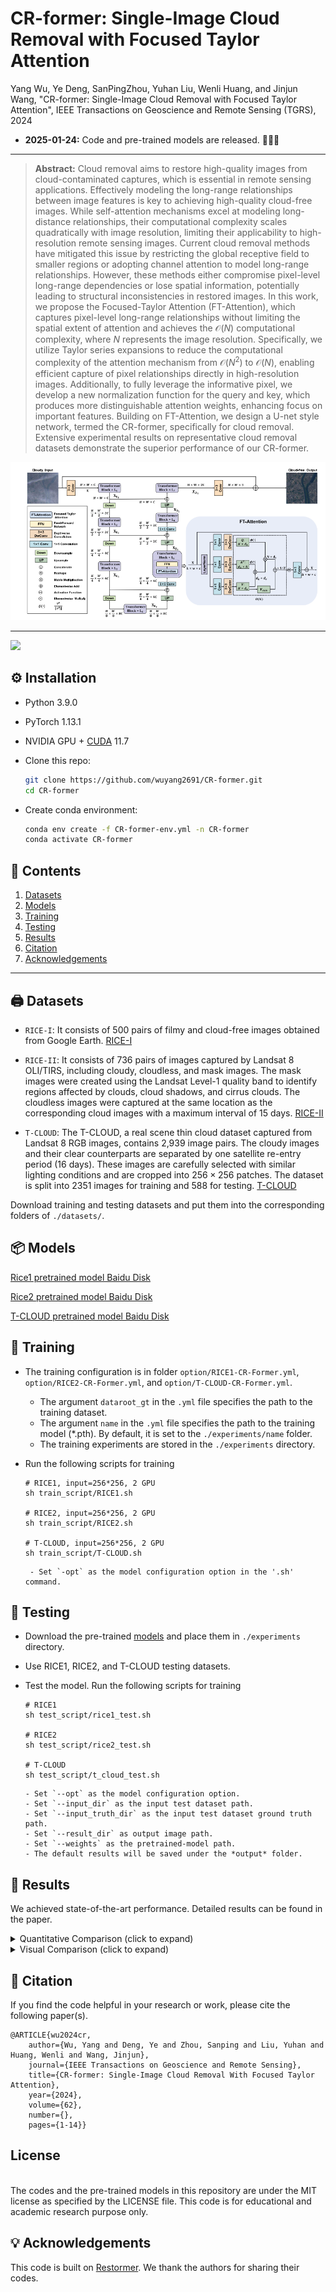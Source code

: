 # CR-former: Single-Image Cloud Removal with Focused Taylor Attention

Yang Wu, Ye Deng, SanPingZhou, Yuhan Liu, Wenli Huang, and Jinjun Wang, "CR-former: Single-Image Cloud Removal with Focused Taylor Attention", IEEE Transactions on Geoscience and Remote Sensing (TGRS), 2024

<!-- <!-- #### 🔥🔥🔥 News -->

- **2025-01-24:** Code and pre-trained models are released. 🎊🎊🎊 

---

> **Abstract:** Cloud removal aims to restore high-quality images from cloud-contaminated captures, which is essential in remote sensing applications. Effectively modeling the long-range relationships between image features is key to achieving high-quality cloud-free images. While self-attention mechanisms excel at modeling long-distance relationships, their computational complexity scales quadratically with image resolution, limiting their applicability to high-resolution remote sensing images. Current cloud removal methods have mitigated this issue by restricting the global receptive field to smaller regions or adopting channel attention to model long-range relationships. However, these methods either compromise pixel-level long-range dependencies or lose spatial information, potentially leading to structural inconsistencies in restored images. In this work, we propose the Focused-Taylor Attention (FT-Attention), which captures pixel-level long-range relationships without limiting the spatial extent of attention and achieves the $\mathcal{O}(N)$ computational complexity, where $N$ represents the image resolution. Specifically, we utilize Taylor series expansions to reduce the computational complexity of the attention mechanism from $\mathcal{O}(N^2)$ to $\mathcal{O}(N)$, enabling efficient capture of pixel relationships directly in high-resolution images. Additionally, to fully leverage the informative pixel, we develop a new normalization function for the query and key, which produces more distinguishable attention weights, enhancing focus on important features. Building on FT-Attention, we design a U-net style network, termed the CR-former, specifically for cloud removal. Extensive experimental results on representative cloud removal datasets demonstrate the superior performance of our CR-former.

![](figs/framework.png)


---

![](figs/Figure1.png)

## ⚙️ Installation

- Python 3.9.0

- PyTorch 1.13.1

- NVIDIA GPU + [CUDA](https://developer.nvidia.com/cuda-downloads) 11.7

- Clone this repo:

  ```bash
  git clone https://github.com/wuyang2691/CR-former.git
  cd CR-former
  ```

- Create conda environment:

  ```bash
  conda env create -f CR-former-env.yml -n CR-former
  conda activate CR-former 
  ```



## 🔗 Contents

1. [Datasets](#datasets)
1. [Models](#models)
1. [Training](#training)
1. [Testing](#testing)
1. [Results](#results)
1. [Citation](#citation)
1. [Acknowledgements](#acknowledgements)

---



## <a name="datasets"></a>🖨️ Datasets
- ```RICE-I```: It consists of 500 pairs of filmy and cloud-free images obtained from Google Earth. 
[RICE-I](https://github.com/BUPTLdy/RICE_DATASET)

- ```RICE-II```: It consists of 736 pairs of images captured by Landsat 8 OLI/TIRS, including cloudy, cloudless, and mask images. The mask images were created using the Landsat Level-1 quality band to identify regions affected by clouds, cloud shadows, and cirrus clouds. The cloudless images were captured at the same location as the corresponding cloud images with a maximum interval of 15 days. [RICE-II](https://github.com/BUPTLdy/RICE_DATASET)

- ```T-CLOUD```: The T-CLOUD, a real scene thin cloud dataset captured from Landsat 8 RGB images, contains 2,939 image pairs. The cloudy images and their clear counterparts are separated by one satellite re-entry period (16 days). These images are carefully selected with similar lighting conditions and are cropped into $256 \times 256$ patches. The dataset is split into 2351 images for training and 588 for testing. 
[T-CLOUD](https://github.com/haidong-Ding/Cloud-Removal)


Download training and testing datasets and put them into the corresponding folders of `./datasets/`.



## <a name="models"></a>📦 Models

[Rice1 pretrained model Baidu Disk](https://pan.baidu.com/s/11b6KY2ppR1D7z7ryw3d77A?pwd=3q2m)

[Rice2 pretrained  model Baidu Disk](https://pan.baidu.com/s/1IrN174Qj1OQMGP6cshl7Ig?pwd=77ci)

[T-CLOUD pretrained model Baidu Disk](https://pan.baidu.com/s/1G14XmcsV2BAq6NJOXLxmtA?pwd=aeaq)


## <a name="training"></a>🔧 Training
- The training configuration is in folder `option/RICE1-CR-Former.yml`,  `option/RICE2-CR-Former.yml`, and `option/T-CLOUD-CR-Former.yml`.

    - The argument `dataroot_gt` in the `.yml` file specifies the path to the training dataset.
    - The argument `name` in the `.yml` file specifies the path to the training model (*.pth). By default, it is set to the `./experiments/name` folder.
    - The training experiments are stored in the `./experiments` directory.

- Run the following scripts for training
  ```shell
  # RICE1, input=256*256, 2 GPU
  sh train_script/RICE1.sh
  
  # RICE2, input=256*256, 2 GPU
  sh train_script/RICE2.sh

  # T-CLOUD, input=256*256, 2 GPU
  sh train_script/T-CLOUD.sh
  ```
  ```
   - Set `-opt` as the model configuration option in the '.sh' command.
  ```
 
## <a name="testing"></a>🔨 Testing
- Download the pre-trained [models](https://pan.baidu.com/s/1l7qnrCNAB3ukGENJYA35SA?pwd=9eqw) and place them in `./experiments` directory.

- Use RICE1, RICE2, and T-CLOUD testing datasets.

- Test the model. 
Run the following scripts for training
  ```shell
  # RICE1
  sh test_script/rice1_test.sh

  # RICE2
  sh test_script/rice2_test.sh

  # T-CLOUD
  sh test_script/t_cloud_test.sh
  ```
  ```
  - Set `--opt` as the model configuration option.
  - Set `--input_dir` as the input test dataset path.
  - Set `--input_truth_dir` as the input test dataset ground truth path.
  - Set `--result_dir` as output image path.
  - Set `--weights` as the pretrained-model path.
  - The default results will be saved under the *output* folder.
  ```

## <a name="results"></a>🔎 Results

We achieved state-of-the-art performance. Detailed results can be found in the paper.

<details>
<summary>Quantitative Comparison (click to expand)</summary>

- results in Table I of the main paper

<p align="center">
  <img width="900" src="figs/results.png">
</p>

</details>

<details>
<summary>Visual Comparison (click to expand)</summary>

- results in Figure 1 of the main paper

<p align="center">
  <img width="900" src="figs/main_vis.png">
</p>


</details>



## <a name="citation"></a>📎 Citation

If you find the code helpful in your research or work, please cite the following paper(s).

```
@ARTICLE{wu2024cr,
	author={Wu, Yang and Deng, Ye and Zhou, Sanping and Liu, Yuhan and Huang, Wenli and Wang, Jinjun},
	journal={IEEE Transactions on Geoscience and Remote Sensing}, 
	title={CR-former: Single-Image Cloud Removal With Focused Taylor Attention}, 
	year={2024},
	volume={62},
	number={},
	pages={1-14}}
```

## License
<br />
The codes and the pre-trained models in this repository are under the MIT license as specified by the LICENSE file.
This code is for educational and academic research purpose only.

## <a name="acknowledgements"></a>💡 Acknowledgements

This code is built on [Restormer](https://github.com/swz30/Restormer). We thank the authors for sharing their codes.
